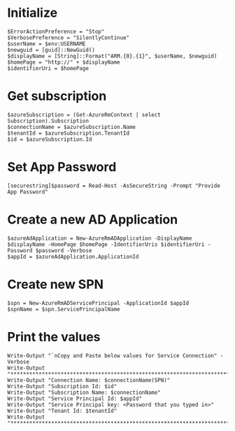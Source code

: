 # Initialize

    $ErrorActionPreference = "Stop"
    $VerbosePreference = "SilentlyContinue"
    $userName = $env:USERNAME
    $newguid = [guid]::NewGuid()
    $displayName = [String]::Format("ARM.{0}.{1}", $userName, $newguid)
    $homePage = "http://" + $displayName
    $identifierUri = $homePage

# Get subscription
    
    $azureSubscription = (Get-AzureRmContext | select Subscription).Subscription
    $connectionName = $azureSubscription.Name
    $tenantId = $azureSubscription.TenantId
    $id = $azureSubscription.Id

# Set App Password

    [securestring]$password = Read-Host -AsSecureString -Prompt "Provide App Password"

# Create a new AD Application

    $azureAdApplication = New-AzureRmADApplication -DisplayName $displayName -HomePage $homePage -IdentifierUris $identifierUri -Password $password -Verbose
    $appId = $azureAdApplication.ApplicationId

# Create new SPN

    $spn = New-AzureRmADServicePrincipal -ApplicationId $appId
    $spnName = $spn.ServicePrincipalName


# Print the values
    Write-Output "`nCopy and Paste below values for Service Connection" -Verbose
    Write-Output "***************************************************************************"
    Write-Output "Connection Name: $connectionName(SPN)"
    Write-Output "Subscription Id: $id"
    Write-Output "Subscription Name: $connectionName"
    Write-Output "Service Principal Id: $appId"
    Write-Output "Service Principal key: <Password that you typed in>"
    Write-Output "Tenant Id: $tenantId"
    Write-Output "***************************************************************************"
